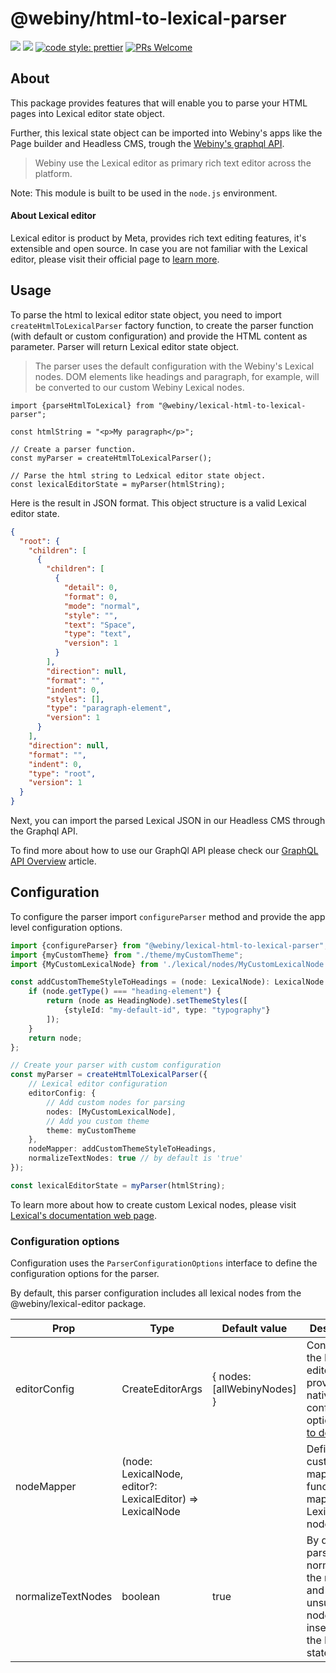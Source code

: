 # @webiny/html-to-lexical-parser

[![](https://img.shields.io/npm/dw/@webiny/html-to-lexical-parser.svg)](https://www.npmjs.com/package/@webiny/llexical-html-to-lexical-parser)
[![](https://img.shields.io/npm/v/@webiny/html-to-lexical-parser.svg)](https://www.npmjs.com/package/@webiny/html-to-lexical-parser)
[![code style: prettier](https://img.shields.io/badge/code_style-prettier-ff69b4.svg?style=flat-square)](https://github.com/prettier/prettier)
[![PRs Welcome](https://img.shields.io/badge/PRs-welcome-brightgreen.svg?style=flat-square)](http://makeapullrequest.com)

## About

This package provides features that will enable you to parse your HTML pages into Lexical editor state object.

Further, this lexical state object can be imported into Webiny's apps like the Page builder and Headless CMS, trough
the [Webiny's graphql API](https://www.webiny.com/docs/headless-cms/basics/graphql-api).

> Webiny use the Lexical editor as primary rich text editor across the platform.

Note: This module is built to be used in the `node.js` environment.

#### About Lexical editor

Lexical editor is product by Meta, provides rich text editing features, it's extensible and open source. In case you
are not familiar with the Lexical editor, please visit their official page
to [learn more](https://lexical.dev/docs/intro).

## Usage

To parse the html to lexical editor state object, you need to import `createHtmlToLexicalParser` factory function,
to create the parser function (with default or custom configuration) and provide the HTML content as parameter.
Parser will return Lexical editor state object.

> The parser uses the default configuration with the Webiny's Lexical nodes. DOM elements like headings and
> paragraph, for example, will be converted to our custom Webiny Lexical nodes.

```tsx
import {parseHtmlToLexical} from "@webiny/lexical-html-to-lexical-parser";

const htmlString = "<p>My paragraph</p>";

// Create a parser function.
const myParser = createHtmlToLexicalParser();

// Parse the html string to Ledxical editor state object. 
const lexicalEditorState = myParser(htmlString);
```

Here is the result in JSON format. This object structure is a valid Lexical editor state.

```json
{
  "root": {
    "children": [
      {
        "children": [
          {
            "detail": 0,
            "format": 0,
            "mode": "normal",
            "style": "",
            "text": "Space",
            "type": "text",
            "version": 1
          }
        ],
        "direction": null,
        "format": "",
        "indent": 0,
        "styles": [],
        "type": "paragraph-element",
        "version": 1
      }
    ],
    "direction": null,
    "format": "",
    "indent": 0,
    "type": "root",
    "version": 1
  }
}
```

Next, you can import the parsed Lexical JSON in our Headless CMS through the Graphql API.

To find more about how to use our GraphQl API please check
our [GraphQL API Overview](https://www.webiny.com/docs/headless-cms/basics/graphql-api) article.

## Configuration

To configure the parser import `configureParser` method and provide the app level configuration options.

```ts
import {configureParser} from "@webiny/lexical-html-to-lexical-parser";
import {myCustomTheme} from "./theme/myCustomTheme";
import {MyCustomLexicalNode} from './lexical/nodes/MyCustomLexicalNode'

const addCustomThemeStyleToHeadings = (node: LexicalNode): LexicalNode => {
    if (node.getType() === "heading-element") {
        return (node as HeadingNode).setThemeStyles([
            {styleId: "my-default-id", type: "typography"}
        ]);
    }
    return node;
};

// Create your parser with custom configuration
const myParser = createHtmlToLexicalParser({
    // Lexical editor configuration
    editorConfig: {
        // Add custom nodes for parsing
        nodes: [MyCustomLexicalNode],
        // Add you custom theme
        theme: myCustomTheme
    },
    nodeMapper: addCustomThemeStyleToHeadings,
    normalizeTextNodes: true // by default is 'true'
});

const lexicalEditorState = myParser(htmlString);
```

To learn more about how to create custom Lexical nodes, please
visit [Lexical's documentation web page](https://lexical.dev/docs/intro).

### Configuration options

Configuration uses the `ParserConfigurationOptions` interface to define the configuration options for the parser.

By default, this parser configuration includes all lexical nodes from the @webiny/lexical-editor package.

| Prop               | Type                                                       | Default value               | Description                                                                                                                                                       |
|--------------------|------------------------------------------------------------|-----------------------------|-------------------------------------------------------------------------------------------------------------------------------------------------------------------|
| editorConfig       | CreateEditorArgs                                           | { nodes: [allWebinyNodes] } | Configure the Lexical editor by providing the native editor configuration options ([link to docs](https://lexical.dev/docs/api/modules/lexical#createeditorargs)) |
| nodeMapper         | (node: LexicalNode, editor?: LexicalEditor) => LexicalNode |                             | Define custom mapper function to map the Lexical nodes.                                                                                                           |
| normalizeTextNodes | boolean                                                    | true                        | By default, parser will normalize the nodes and prevent unsupported nodes to be inserted in the Lexical state.                                                    |











